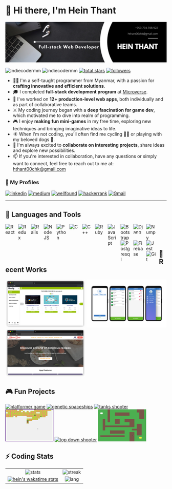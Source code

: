 # 👋 Hi there, I'm Hein Thant

![Cover photo](cover-banner.png 'Hein Thant')

<p align="left"> 
<img src="https://komarev.com/ghpvc/?username=IndieCoderMM&color=dc143c&style=for-the-badge&label=Views" alt="indiecodermm" />
<img src="https://custom-icon-badges.demolab.com/badge/dynamic/json?logo=fire&logoColor=yellow&color=orange&label=Streak&style=for-the-badge&query=%24.currentStreak.length&url=https%3A%2F%2Fstreak-stats.demolab.com%2F%3Fuser%3DIndieCoderMM%26type%3Djson" alt="indiecodermm" />
<a href="https://github.com/IndieCoderMM?tab=repositories&sort=stargazers"><img alt="total stars" title="Total stars on GitHub" src="https://custom-icon-badges.demolab.com/github/stars/IndieCoderMM?color=55960c&style=for-the-badge&labelColor=488207&logo=star"/></a>
 <a href="https://github.com/IndieCoderMM?tab=followers"><img alt="followers" title="Follow me on Github" src="https://custom-icon-badges.demolab.com/github/followers/IndieCoderMM?color=236ad3&labelColor=1155ba&style=for-the-badge&logo=person-add&label=Follow&logoColor=white"/></a>
</p>
 
- 👨‍🚀 I'm a self-taught programmer from Myanmar, with a passion for **crafting innovative and efficient solutions**.
- 🎓 I completed **full-stack development program** at [Microverse](https://github.com/microverseinc).
- 🚀 I've worked on **12+ production-level web apps**, both individually and as part of collaborative teams.
- ⚔ My coding journey began with a **deep fascination for game dev**, which motivated me to dive into realm of programming.
- 🎮 I enjoy **making fun mini-games** in my free time, exploring new techniques and bringing imaginative ideas to life.
- ☀ When I'm not coding, you'll often find me cycling 🚴‍♂️ or playing with my beloved dogs 🐶.
- 🤝 I'm always excited to **collaborate on interesting projects**, share ideas and explore new possibilities.
- 📫 If you're interested in collaboration, have any questions or simply want to connect, feel free to reach out to me at: hthant00chk@gmail.com

### 🔗 My Profiles

<a href="https://linkedin.com/in/hthantoo" target="_blank" rel="noreferrer"><img alt="linkedin" title="Connect on LinkedIn" src="https://custom-icon-badges.demolab.com/badge/LinkedIn-0077B5?style=for-the-badge&logo=linkedin&logoColor=white"/></a>
<a href="https://medium.com/@hthant" target="_blank" rel="noreferrer"><img alt="medium" title="Follow me on Medium" src="https://custom-icon-badges.demolab.com/badge/Medium-e91e63?style=for-the-badge&logo=medium&logoColor=white"/></a>
<a href="https://angel.co/u/hthantoo" target="_blank" rel="noreferrer"><img alt="wellfound" title="Wellfound Profile" src="https://custom-icon-badges.demolab.com/badge/AngelList-673ab7?style=for-the-badge&logo=AngelList&logoColor=white"/></a>
<a href="https://www.hackerrank.com/hthant00chk" target="_blank" rel="noreferrer"><img alt="hackerrank" title="Hackerrank Profile" src="https://custom-icon-badges.demolab.com/badge/-Hackerrank-2EC866?style=for-the-badge&logo=HackerRank&logoColor=white"/></a>
<a href="mailto:hthant00chk@gmail.com" target="_blank" rel="noreferrer"><img alt="Gmail" title="Send Email" src="https://custom-icon-badges.demolab.com/badge/Gmail-f44336?style=for-the-badge&logo=gmail&logoColor=white"/></a>

---

## 🧰 Languages and Tools

<img align="left" alt="React" width="30px" style="padding-right:10px;" src="https://cdn.jsdelivr.net/gh/devicons/devicon/icons/react/react-original.svg" />
<img align="left" alt="Redux" width="30px" style="padding-right:10px;"  src="https://cdn.jsdelivr.net/gh/devicons/devicon/icons/redux/redux-original.svg" />
<img align="left" alt="Rails" width="30px" style="padding-right:10px;" src="https://cdn.jsdelivr.net/gh/devicons/devicon/icons/rails/rails-plain.svg" />
<img align="left" alt="NodeJS" width="30px" style="padding-right:10px;" src="https://cdn.jsdelivr.net/gh/devicons/devicon/icons/nodejs/nodejs-original.svg" />
<img align="left" alt="Python" width="30px" style="padding-right:10px;" src="https://cdn.jsdelivr.net/gh/devicons/devicon/icons/python/python-original.svg" />
<img align="left" alt="C" width="30px" style="padding-right:10px;" src="https://cdn.jsdelivr.net/gh/devicons/devicon/icons/c/c-original.svg" />
<img align="left" alt="C++" width="30px" style="padding-right:10px;" src="https://cdn.jsdelivr.net/gh/devicons/devicon/icons/cplusplus/cplusplus-original.svg" />
<img align="left" alt="Ruby" width="30px" style="padding-right:10px;" src="https://cdn.jsdelivr.net/gh/devicons/devicon/icons/ruby/ruby-original.svg" />
<img align="left" alt="JavaScript" width="30px" style="padding-right:10px;" src="https://cdn.jsdelivr.net/gh/devicons/devicon/icons/javascript/javascript-plain.svg" />
<img align="left" alt="Bootstrap" width="30px" style="padding-right:10px;" src="https://cdn.jsdelivr.net/gh/devicons/devicon/icons/bootstrap/bootstrap-original.svg" />
<img align="left" alt="Django" width="30px" height="30px" style="padding-right:10px;" src="https://cdn.worldvectorlogo.com/logos/django.svg" />
<img align="left" alt="Numpy" width="30px" style="padding-right:10px;" src="https://cdn.jsdelivr.net/gh/devicons/devicon/icons/numpy/numpy-original.svg" />      
<img align="left" alt="Postgresql" width="30px" style="padding-right:10px;" src="https://cdn.jsdelivr.net/gh/devicons/devicon/icons/postgresql/postgresql-original.svg" />
<img align="left" alt="Firebase" width="30px" style="padding-right:10px;" src="https://cdn.jsdelivr.net/gh/devicons/devicon/icons/firebase/firebase-plain.svg" />     
<img align="left" alt="Jest" width="30px" style="padding-right:10px;"  src="https://cdn.jsdelivr.net/gh/devicons/devicon/icons/jest/jest-plain.svg" />
<img align="left" alt="Git" width="30px" style="padding-right:10px;" src="https://cdn.jsdelivr.net/gh/devicons/devicon/icons/git/git-original.svg" />
<!-- <img align="left" alt="HTML" width="30px" style="padding-right:10px;" src="https://cdn.jsdelivr.net/gh/devicons/devicon/icons/html5/html5-plain.svg" />
<img align="left" alt="CSS" width="30px" style="padding-right:10px;" src="https://cdn.jsdelivr.net/gh/devicons/devicon/icons/css3/css3-plain.svg" /> -->
<br/><br/><br/>

## 🚀 Recent Works

<p align="left">
<a href="https://github.com/IndieCoderMM/e-learning-academy" target="_blank" rel="noreferrer"><img src="https://raw.githubusercontent.com/IndieCoderMM/e-learning-academy/dev/app_screenshot1.png" alt="ELearning App" title="ClassUp" width="250" height="150"></a>
<a href="https://github.com/IndieCoderMM/coin-trackr" target="_blank" rel="noreferrer"><img src="https://raw.githubusercontent.com/IndieCoderMM/coin-trackr/dev/app_mock_ups.png" alt="Budget App" title="Coin Trackr" width="250" height="150"></a>
 <a href="https://github.com/tobuya/kitchen-genie" target="_blank" rel="noreferrer"><img src="https://raw.githubusercontent.com/tobuya/kitchen-genie/dev/kitchen_genie.png" alt="Recipe App" title="Kitchen Genie" width="250" height="150"></a>
 <!-- <a href="https://github.com/IndieCoderMM/nation-guide" target="_blank" rel="noreferrer"><img src="https://github.com/IndieCoderMM/nation-guide/blob/main/app_screenshot.png" alt="nation guide" title="Nation Guide" width="250" height="150"></a>
 <a href="https://github.com/IndieCoderMM/ip-tracker" target="_blank" rel="noreferrer"><img src="https://github.com/IndieCoderMM/ip-tracker/blob/main/app_screenshot.png" alt="ip address tracker" title="IP Address Tracker" width="250" height="150"></a>
 <a href="https://github.com/IndieCoderMM/gh-dashboard" target="_blank" rel="noreferrer"><img src="https://github.com/IndieCoderMM/gh-dashboard/blob/main/app_screenshot.png" alt="github dashboard" title="GitHub Dashboard" width="250" height="150"></a> -->
</p>
  
## 🎮 Fun Projects

<p align="left">
  <a href="https://github.com/IndieCoderMM/penguin-dash" target="_blank" rel="noreferrer"><img src="https://raw.githubusercontent.com/penguin-dash/main/penguin-dash-demo.gif" alt="platformer game" width="200" height="100"/></a>
  <a href="https://github.com/IndieCoderMM/space-odyssey" target="_blank" rel="noreferrer"><img src="https://github.com/IndieCoderMM/space-odyssey/blob/main/demo.gif" alt="genetic spaceships" width="150" height="100"/></a>
  <a href="https://github.com/IndieCoderMM/steel-warriors" target="_blank" rel="noreferrer"><img src="https://github.com/IndieCoderMM/steel-warriors/blob/main/demo_gameplay.gif" alt="tanks shooter" width="150" height="100"/></a>
  <a href="https://github.com/IndieCoderMM/algo-lab/tree/master/Map-generator" target="_blank" rel="noreferrer"><img src="https://github.com/IndieCoderMM/algo-lab/blob/master/Map-generator/wfc_demo.gif" alt="map generator" width="150" height="100"/></a>
 <a href="https://github.com/IndieCoderMM/zombie-land" target="_blank" rel="noreferrer"><img src="https://github.com/IndieCoderMM/zombie-land/blob/master/screenshots/demo-gameplay.gif" alt="top down shooter" width="200" height="100"/></a>
 <a href="https://github.com/IndieCoderMM/algo-lab/tree/master/Path-finder" target="_blank" rel="noreferrer"><img src="https://github.com/IndieCoderMM/algo-lab/blob/master/Path-finder/astar-demo.gif" alt="path finder" width="150" height="100"/></a>
 <!-- <a href="https://github.com/IndieCoderMM/BridgeHero-TurtleGame" target="_blank" rel="noreferrer"><img src="https://github.com/IndieCoderMM/BridgeHero-TurtleGame/blob/master/screenshots/demo-gameplay.gif" alt="bridge hero" width="200" height="180"/></a>
  <a href="https://github.com/IndieCoderMM/tictactoe-ai" target="_blank" rel="noreferrer"><img src="https://github.com/IndieCoderMM/tictactoe-ai/blob/master/tictactoe_demo.gif" alt="tictactoe ai" width="200" height="180"/></a> -->
<!--  <a href="https://github.com/IndieCoderMM/chess-gui" target="_blank" rel="noreferrer"><img src="https://github.com/IndieCoderMM/chess-gui/blob/master/screenshots/chess_gui_demo.gif" alt="chess gui" width="200" height="180"/></a> -->
 <!-- <a href="https://github.com/IndieCoderMM/platformer-raylib" target="_blank" rel="noreferrer"><img src="https://github.com/IndieCoderMM/platformer-raylib/blob/master/screenshots/demo_gameplay00.gif" alt="platformer" width="300" height="180"/></a> -->
</p>

## ⚡ Coding Stats

| | |
| :---: | :---: |
| ![stats](https://github-readme-stats.vercel.app/api?username=indiecodermm&show_icons=true&theme=dracula) | ![streak](https://github-readme-streak-stats.herokuapp.com/?user=indiecodermm&theme=dracula) | 
| [![hein's wakatime stats](https://github-readme-stats.vercel.app/api/wakatime?username=hein&hide_title=true&langs_count=5&theme=dracula)](https://github.com/anuraghazra/github-readme-stats) | ![lang](https://github-readme-stats.vercel.app/api/top-langs?username=indiecodermm&show_icons=true&locale=en&layout=compact&theme=dracula&langs_count=6) |
